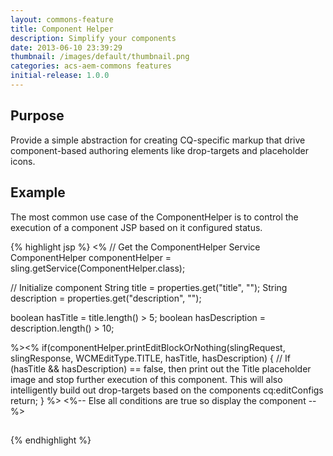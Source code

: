 ```yaml
---
layout: commons-feature
title: Component Helper
description: Simplify your components
date: 2013-06-10 23:39:29
thumbnail: /images/default/thumbnail.png
categories: acs-aem-commons features
initial-release: 1.0.0
---
```


## Purpose

Provide a simple abstraction for creating CQ-specific markup that drive component-based authoring elements like drop-targets and placeholder icons.

## Example

The most common use case of the ComponentHelper is to control the execution of a component JSP based on it configured status.

{% highlight jsp %}
<%
// Get the ComponentHelper Service
ComponentHelper componentHelper = sling.getService(ComponentHelper.class);

// Initialize component
String title = properties.get("title", "");
String description = properties.get("description", "");

boolean hasTitle = title.length() > 5;
boolean hasDescription = description.length() > 10;

%><% if(componentHelper.printEditBlockOrNothing(slingRequest, slingResponse, 
        WCMEditType.TITLE, hasTitle, hasDescription) {
// If (hasTitle && hasDescription) == false, then print out the Title placeholder image and stop further execution of this component. This will also intelligently build out drop-targets based on the components cq:editConfigs
return;
} %>
<%-- Else all conditions are true so display the component --%>
<h2><cq:text property="title"/></h2>
<p><cq:text property="description"/></p>
{% endhighlight %}        
